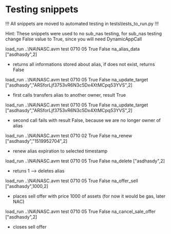 # Testing snippets

!!! All snippets are moved to automated testing in tests\tests_to_run.py !!!

Hint: These snippets were used to no sub_nas testing, for sub_nas testing change False value to True, since you will need DynamicAppCall

load_run ..\NA\NASC.avm test 0710 05 True False na_alias_data ["asdhasdy",2]
-  returns all informations stored about alias, if does not exist, returns False

load_run ..\NA\NASC.avm test 0710 05 True False na_update_target ["asdhasdy","ARSforLjf3753vR6N3c5Dx4XtMCpq53YVS",2]
-   first calls transfers alias to another owner, result True

load_run ..\NA\NASC.avm test 0710 05 True False na_update_target ["asdhasdy","ARSforLjf3753vR6N3c5Dx4XtMCpq53YVS",2]
-   second call fails with result False, because we are no longer owner of alias

load_run ..\NA\NASC.avm test 0710 02 True False na_renew ["asdhasdy","1519952704",2]
-   renew alias expiration to selected timestamp

load_run ..\NA\NASC.avm test 0710 05 True False na_delete ["asdhasdy",2]
-   retuns 1 --> deletes alias

load_run ..\NA\NASC.avm test 0710 05 True False na_offer_sell ["asdhasdy",1000,2]
-   places sell offer with price 1000 of assets (for now it would be gas, later NAC)

load_run ..\NA\NASC.avm test 0710 05 True False na_cancel_sale_offer ["asdhasdy",2]
-   closes sell offer



